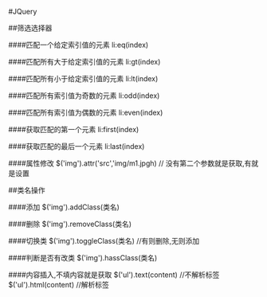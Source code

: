 #JQuery	

##筛选选择器

####匹配一个给定索引值的元素
	li:eq(index)

####匹配所有大于给定索引值的元素
	li:gt(index)

####匹配所有小于给定索引值的元素
	li:lt(index)

####匹配所有索引值为奇数的元素
	li:odd(index)

####匹配所有索引值为偶数的元素
	li:even(index)

####获取匹配的第一个元素
	li:first(index)

####获取匹配的最后一个元素
	li:last(index)

####属性修改
	$('img').attr('src','img/m1.jpgh) // 没有第二个参数就是获取,有就是设置

##类名操作

####添加
	$('img').addClass(类名)  

####删除
	$('img').removeClass(类名)	

####切换类
	$('img').toggleClass(类名)		//有则删除,无则添加

####判断是否有改类
	$('img').hassClass(类名)

####内容插入,不填内容就是获取
	$('ul').text(content)		//不解析标签
	$('ul').html(content)		//解析标签